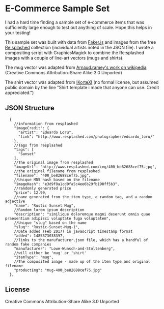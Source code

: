 # E-Commerce Sample Set

I had a hard time finding a sample set of e-commerce items that was sufficiently large enough to test out anything of scale. Hope this helps in your testing!

This sample set was built with data from [Faker.js](https://github.com/marak/Faker.js/) and images from the free [Re:splashed](http://www.resplashed.com/) collection (individual artists noted in the JSON file). I wrote a compositing script with GraphicsMagick to combine the Re:splashed images with a couple of line-art vectors (mugs and shirts).

The mug vector was adapted from [Arnaud.ramey's work on wikipedia](https://en.wikipedia.org/wiki/File:Mug.svg) (Creative Commons  Attribution-Share Alike 3.0 Unported)

The shirt vector was adapted from [IKorteXI](http://ikortexi.deviantart.com/art/Shirt-Template-67136327?) (no formal license, but assumed public domain by the line "Shirt template i made that anyone can use. Credit appreciated.")

## JSON Structure
```
  {
    //information from resplashed
    "imageCredit": {
      "artist": "Edoardo Loru",
      "link": "http://www.resplashed.com/photographer/edoardo_loru/"
    },
    //Tags from resplashed
    "tags": [
      "Sunset"
    ],
    //The original image from resplashed
    "imageUrl": "http://www.resplashed.com/img/400_be82688cef75.jpg",
    //the original filename from resplashed
    "filename": "400_be82688cef75.jpg",
    //Unique MD5 hash based on the filename
    "imageHash": "e3d9f0a1cd0fa5c4ee6b29fb190ff5b3",
    //randomly generated price
    "price": 12.99,
    //name generated from the item type, a random tag, and a random adjective
    "name": "Rustic Sunset Mug",
    //Random lorem ipsum description
    "description": "similique doloremque magni deserunt omnis quae praesentium adipisci voluptate fuga voluptatem",
    //Unique "slug" based on the name
    "slug": "Rustic-Sunset-Mug-1",
    //Date added (Feb 2017) in javascript timestamp format
    "added": 1485373038397,
    //links to the manufacturer.json file, which has a handful of random fake companies
    "manufacturer": "Lowe-Wunsch-and-Stoltenberg",
    //will either be 'mug' or 'shirt'
    "itemType": "mug",
    //The composited image - made up of the item type and original filename
    "productImg": "mug-400_be82688cef75.jpg"
  },
```


## License
Creative Commons Attribution-Share Alike 3.0 Unported